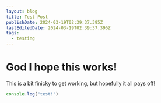 ```yaml
---
layout: blog
title: Test Post
publishDate: 2024-03-19T02:39:37.395Z
lastEditedDate: 2024-03-19T02:39:37.396Z
tags:
  - testing
---
```

# God I hope this works!

This is a bit finicky to get working, but hopefully it all pays off!

```js
console.log("test!")
```
